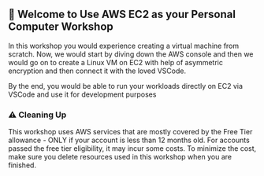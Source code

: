 ## 🚀 Welcome to Use AWS EC2 as your Personal Computer Workshop

In this workshop you would experience creating a virtual machine from scratch. Now, we would start by diving down the AWS console and then we would go on to create a Linux VM on EC2 with help of asymmetric encryption and then connect it with the loved VSCode. 

By the end, you would be able to run your workloads directly on EC2 via VSCode and use it for development purposes





### ⚠️ Cleaning Up
This workshop uses AWS services that are mostly covered by the Free Tier allowance - ONLY if your account is less than 12 months old. For accounts passed the free tier eligibility, it may incur some costs. To minimize the cost, make sure you delete resources used in this workshop when you are finished.
